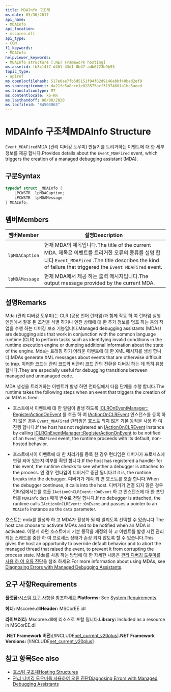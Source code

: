 ```yaml
---
title: MDAInfo 구조체
ms.date: 03/30/2017
api_name:
- MDAInfo
api_location:
- mscoree.dll
api_type:
- COM
f1_keywords:
- MDAInfo
helpviewer_keywords:
- MDAInfo structure [.NET Framework hosting]
ms.assetid: fb8c14f7-d461-43d1-8b47-adb6723b9b93
topic_type:
- apiref
ms.openlocfilehash: 517e0ae7fb5d5151f94f82d9146ebbf40bad2ef9
ms.sourcegitcommit: da21fc5a8cce1e028575acf31974681a1bc5aeed
ms.translationtype: MT
ms.contentlocale: ko-KR
ms.lasthandoff: 06/08/2020
ms.locfileid: "84503863"
---
```

# <a name="mdainfo-structure"></a><span data-ttu-id="a3189-102">MDAInfo 구조체</span><span class="sxs-lookup"><span data-stu-id="a3189-102">MDAInfo Structure</span></span>
<span data-ttu-id="a3189-103">`Event_MDAFired`MDA (관리 디버깅 도우미) 만들기를 트리거하는 이벤트에 대 한 세부 정보를 제공 합니다.</span><span class="sxs-lookup"><span data-stu-id="a3189-103">Provides details about the `Event_MDAFired` event, which triggers the creation of a managed debugging assistant (MDA).</span></span>  
  
## <a name="syntax"></a><span data-ttu-id="a3189-104">구문</span><span class="sxs-lookup"><span data-stu-id="a3189-104">Syntax</span></span>  
  
```cpp  
typedef struct _MDAInfo {  
    LPCWSTR  lpMDACaption;  
    LPCWSTR  lpMDAMessage  
} MDAInfo;  
```  
  
## <a name="members"></a><span data-ttu-id="a3189-105">멤버</span><span class="sxs-lookup"><span data-stu-id="a3189-105">Members</span></span>  
  
|<span data-ttu-id="a3189-106">멤버</span><span class="sxs-lookup"><span data-stu-id="a3189-106">Member</span></span>|<span data-ttu-id="a3189-107">설명</span><span class="sxs-lookup"><span data-stu-id="a3189-107">Description</span></span>|  
|------------|-----------------|  
|`lpMDACaption`|<span data-ttu-id="a3189-108">현재 MDA의 제목입니다.</span><span class="sxs-lookup"><span data-stu-id="a3189-108">The title of the current MDA.</span></span> <span data-ttu-id="a3189-109">제목은 이벤트를 트리거한 오류의 종류를 설명 합니다 `Event_MDAFired` .</span><span class="sxs-lookup"><span data-stu-id="a3189-109">The title describes the kind of failure that triggered the `Event_MDAFired` event.</span></span>|  
|`lpMDAMessage`|<span data-ttu-id="a3189-110">현재 MDA에서 제공 하는 출력 메시지입니다.</span><span class="sxs-lookup"><span data-stu-id="a3189-110">The output message provided by the current MDA.</span></span>|  
  
## <a name="remarks"></a><span data-ttu-id="a3189-111">설명</span><span class="sxs-lookup"><span data-stu-id="a3189-111">Remarks</span></span>  
 <span data-ttu-id="a3189-112">Mda (관리 디버깅 도우미)는 CLR (공용 언어 런타임)과 함께 작동 하 여 런타임 실행 엔진에서 잘못 된 조건을 식별 하거나 엔진 상태에 대 한 추가 정보를 덤프 하는 등의 작업을 수행 하는 디버깅 보조 기능입니다.</span><span class="sxs-lookup"><span data-stu-id="a3189-112">Managed debugging assistants (MDAs) are debugging aids that work in conjunction with the common language runtime (CLR) to perform tasks such as identifying invalid conditions in the runtime execution engine or dumping additional information about the state of the engine.</span></span> <span data-ttu-id="a3189-113">Mda는 트래핑 하기 어려운 이벤트에 대 한 XML 메시지를 생성 합니다.</span><span class="sxs-lookup"><span data-stu-id="a3189-113">MDAs generate XML messages about events that are otherwise difficult to trap.</span></span> <span data-ttu-id="a3189-114">이러한 코드는 관리 코드와 비관리 코드 간의 전환을 디버깅 하는 데 특히 유용 합니다.</span><span class="sxs-lookup"><span data-stu-id="a3189-114">They are especially useful for debugging transitions between managed and unmanaged code.</span></span>  
  
 <span data-ttu-id="a3189-115">MDA 생성을 트리거하는 이벤트가 발생 하면 런타임에서 다음 단계를 수행 합니다.</span><span class="sxs-lookup"><span data-stu-id="a3189-115">The runtime takes the following steps when an event that triggers the creation of an MDA is fired:</span></span>  
  
- <span data-ttu-id="a3189-116">호스트에서 이벤트에 대 한 알림이 발생 하도록 [ICLROnEventManager:: RegisterActionOnEvent](iclroneventmanager-registeractiononevent-method.md) 를 호출 하 여 [IActionOnCLREvent](iactiononclrevent-interface.md) 인스턴스를 등록 하지 않은 경우 `Event_MDAFired` 런타임은 호스트 되지 않은 기본 동작을 사용 하 여 진행 합니다.</span><span class="sxs-lookup"><span data-stu-id="a3189-116">If the host has not registered an [IActionOnCLREvent](iactiononclrevent-interface.md) instance by calling [ICLROnEventManager::RegisterActionOnEvent](iclroneventmanager-registeractiononevent-method.md) to be notified of an `Event_MDAFired` event, the runtime proceeds with its default, non-hosted behavior.</span></span>  
  
- <span data-ttu-id="a3189-117">호스트에서이 이벤트에 대 한 처리기를 등록 한 경우 런타임은 디버거가 프로세스에 연결 되어 있는지 여부를 확인 합니다.</span><span class="sxs-lookup"><span data-stu-id="a3189-117">If the host has registered a handler for this event, the runtime checks to see whether a debugger is attached to the process.</span></span> <span data-ttu-id="a3189-118">인 경우 런타임이 디버거로 중단 됩니다.</span><span class="sxs-lookup"><span data-stu-id="a3189-118">If it is, the runtime breaks into the debugger.</span></span> <span data-ttu-id="a3189-119">디버거가 계속 되 면 호스트를 호출 합니다.</span><span class="sxs-lookup"><span data-stu-id="a3189-119">When the debugger continues, it calls into the host.</span></span> <span data-ttu-id="a3189-120">디버거가 연결 되지 않은 경우 런타임에서는를 호출 `IActionOnCLREvent::OnEvent` 하 고 인스턴스에 대 한 포인터를 `MDAInfo` `data` 매개 변수로 전달 합니다.</span><span class="sxs-lookup"><span data-stu-id="a3189-120">If no debugger is attached, the runtime calls `IActionOnCLREvent::OnEvent` and passes a pointer to an `MDAInfo` instance as the `data` parameter.</span></span>  
  
 <span data-ttu-id="a3189-121">호스트는 mda를 활성화 하 고 MDA가 활성화 될 때 알리도록 선택할 수 있습니다.</span><span class="sxs-lookup"><span data-stu-id="a3189-121">The host can choose to activate MDAs and to be notified when an MDA is activated.</span></span> <span data-ttu-id="a3189-122">이렇게 하면 호스트에서 기본 동작을 재정의 하 고 이벤트를 발생 시킨 관리 되는 스레드를 중단 하 여 프로세스 상태가 손상 되지 않도록 할 수 있습니다.</span><span class="sxs-lookup"><span data-stu-id="a3189-122">This gives the host an opportunity to override default behavior and to abort the managed thread that raised the event, to prevent it from corrupting the process state.</span></span> <span data-ttu-id="a3189-123">Mda를 사용 하는 방법에 대 한 자세한 내용은 [관리 디버깅 도우미를 사용 하 여 오류 진단](../../debug-trace-profile/diagnosing-errors-with-managed-debugging-assistants.md)을 참조 하세요.</span><span class="sxs-lookup"><span data-stu-id="a3189-123">For more information about using MDAs, see [Diagnosing Errors with Managed Debugging Assistants](../../debug-trace-profile/diagnosing-errors-with-managed-debugging-assistants.md).</span></span>  
  
## <a name="requirements"></a><span data-ttu-id="a3189-124">요구 사항</span><span class="sxs-lookup"><span data-stu-id="a3189-124">Requirements</span></span>  
 <span data-ttu-id="a3189-125">**플랫폼:**[시스템 요구 사항](../../get-started/system-requirements.md)을 참조하세요.</span><span class="sxs-lookup"><span data-stu-id="a3189-125">**Platforms:** See [System Requirements](../../get-started/system-requirements.md).</span></span>  
  
 <span data-ttu-id="a3189-126">**헤더:** Mscoree.dll</span><span class="sxs-lookup"><span data-stu-id="a3189-126">**Header:** MSCorEE.idl</span></span>  
  
 <span data-ttu-id="a3189-127">**라이브러리:** Mscoree.dll에 리소스로 포함 됩니다.</span><span class="sxs-lookup"><span data-stu-id="a3189-127">**Library:** Included as a resource in MSCorEE.dll</span></span>  
  
 <span data-ttu-id="a3189-128">**.NET Framework 버전:**[!INCLUDE[net_current_v20plus](../../../../includes/net-current-v20plus-md.md)]</span><span class="sxs-lookup"><span data-stu-id="a3189-128">**.NET Framework Versions:** [!INCLUDE[net_current_v20plus](../../../../includes/net-current-v20plus-md.md)]</span></span>  
  
## <a name="see-also"></a><span data-ttu-id="a3189-129">참고 항목</span><span class="sxs-lookup"><span data-stu-id="a3189-129">See also</span></span>

- [<span data-ttu-id="a3189-130">호스팅 구조체</span><span class="sxs-lookup"><span data-stu-id="a3189-130">Hosting Structures</span></span>](hosting-structures.md)
- [<span data-ttu-id="a3189-131">관리 디버깅 도우미를 사용하여 오류 진단</span><span class="sxs-lookup"><span data-stu-id="a3189-131">Diagnosing Errors with Managed Debugging Assistants</span></span>](../../debug-trace-profile/diagnosing-errors-with-managed-debugging-assistants.md)
